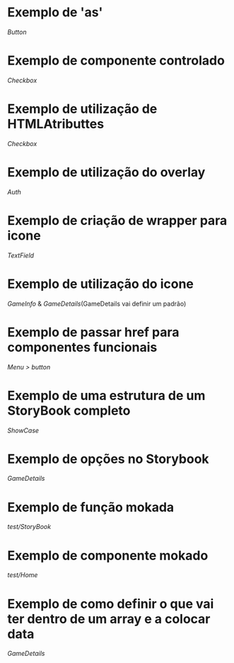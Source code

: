 # Exemplo de 'as'
*Button*

# Exemplo de componente controlado
*Checkbox*

# Exemplo de utilização de HTMLAtributtes
*Checkbox*

# Exemplo de utilização do overlay
*Auth*

# Exemplo de criação de wrapper para icone
*TextField*

# Exemplo de utilização do icone
*GameInfo* & *GameDetails*(GameDetails vai definir um padrão)

# Exemplo de passar href para componentes funcionais
*Menu > button*

# Exemplo de uma estrutura de um StoryBook completo
*ShowCase*

# Exemplo de opções no Storybook
*GameDetails*

# Exemplo de função mokada
*test/StoryBook*

# Exemplo de componente mokado
*test/Home*

# Exemplo de como definir o que vai ter dentro de um array e a colocar data
*GameDetails*